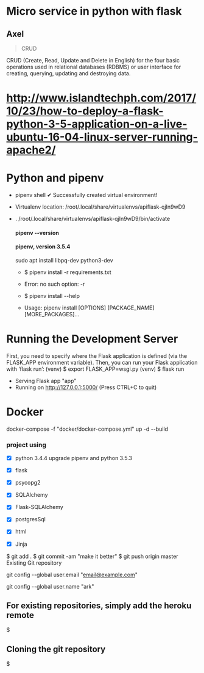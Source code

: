 # Micro service in python with flask

## Axel 

>CRUD

CRUD (Create, Read, Update and Delete in English) for the four basic operations used in relational databases (RDBMS) or user interface for creating, querying, updating and destroying data.


# http://www.islandtechph.com/2017/10/23/how-to-deploy-a-flask-python-3-5-application-on-a-live-ubuntu-16-04-linux-server-running-apache2/

# Python and pipenv
- pipenv shell
✔ Successfully created virtual environment! 
- Virtualenv location: /root/.local/share/virtualenvs/apiflask-qjIn9wD9
- . /root/.local/share/virtualenvs/apiflask-qjIn9wD9/bin/activate

    #### pipenv --version
    #### pipenv, version 3.5.4

     sudo apt install libpq-dev python3-dev

    - $ pipenv install -r requirements.txt 
    - Error: no such option: -r

    - $ pipenv install --help
    - Usage: pipenv install [OPTIONS] [PACKAGE_NAME] [MORE_PACKAGES]...

# Running the Development Server

First, you need to specify where the Flask application is defined (via the FLASK_APP environment variable). Then, you can run your Flask application with ‘flask run’:
(venv) $ export FLASK_APP=wsgi.py
(venv) $ flask run
* Serving Flask app "app"
* Running on http://127.0.0.1:5000/ (Press CTRL+C to quit)


# Docker
docker-compose -f "docker/docker-compose.yml" up -d --build

### project using

- [x] python 3.4.4  upgrade pipenv and python 3.5.3
- [x] flask
- [x] psycopg2
- [x] SQLAlchemy
- [x] Flask-SQLAlchemy
- [x] postgresSql
- [x] html
- [x] Jinja


$ git add .
$ git commit -am "make it better"
$ git push origin master
Existing Git repository

git config --global user.email "email@example.com"

git config --global user.name "ark"


For existing repositories, simply add the heroku remote
-------------------------------------------------------
$ 



Cloning the git repository
--------------------------
$ 
